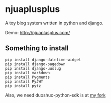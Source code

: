 njuaplusplus
==========

A toy blog system written in python and django.

Demo: <http://njuaplusplus.com/>

## Something to install

    pip install django-datetime-widget
    pip install django-pagedown
    pip install django-uuslug
    pip install markdown
    pip install Pygments
    pip install PyJWT
    pip install pytz

Also, we need
duoshuo-python-sdk is at [my fork](https://github.com/njuaplusplus/duoshuo-python-sdk)
